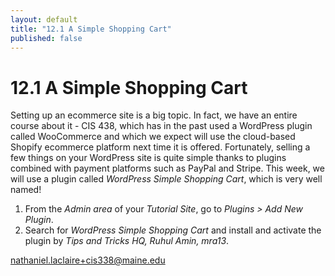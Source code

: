 ```yaml
---
layout: default
title: "12.1 A Simple Shopping Cart"
published: false
---
```


# 12.1 A Simple Shopping Cart

Setting up an ecommerce site is a big topic. In fact, we have an entire course about it - CIS 438, which has in the past used a WordPress plugin called WooCommerce and which we expect will use the cloud-based Shopify ecommerce platform next time it is offered. Fortunately, selling a few things on your WordPress site is quite simple thanks to plugins combined with payment platforms such as PayPal and Stripe. This week, we will use a plugin called _WordPress Simple Shopping Cart_, which is very well named!

1. From the _Admin area_ of your _Tutorial Site_, go to _Plugins > Add New Plugin_.
2. Search for _WordPress Simple Shopping Cart_ and install and activate the plugin by _Tips and Tricks HQ, Ruhul Amin, mra13_.



nathaniel.laclaire+cis338@maine.edu
